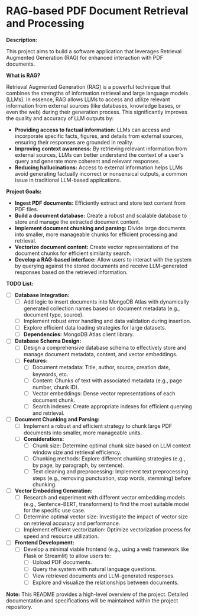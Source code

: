 # RAG-based PDF Document Retrieval and Processing

**Description:**

This project aims to build a software application that leverages Retrieval Augmented Generation (RAG) for enhanced interaction with PDF documents. 

**What is RAG?**

Retrieval Augmented Generation (RAG) is a powerful technique that combines the strengths of information retrieval and large language models (LLMs). In essence, RAG allows LLMs to access and utilize relevant information from external sources (like databases, knowledge bases, or even the web) during their generation process. This significantly improves the quality and accuracy of LLM outputs by:

* **Providing access to factual information:** LLMs can access and incorporate specific facts, figures, and details from external sources, ensuring their responses are grounded in reality.
* **Improving context awareness:** By retrieving relevant information from external sources, LLMs can better understand the context of a user's query and generate more coherent and relevant responses.
* **Reducing hallucinations:** Access to external information helps LLMs avoid generating factually incorrect or nonsensical outputs, a common issue in traditional LLM-based applications.

**Project Goals:**

* **Ingest PDF documents:** Efficiently extract and store text content from PDF files.
* **Build a document database:** Create a robust and scalable database to store and manage the extracted document content.
* **Implement document chunking and parsing:** Divide large documents into smaller, more manageable chunks for efficient processing and retrieval.
* **Vectorize document content:** Create vector representations of the document chunks for efficient similarity search.
* **Develop a RAG-based interface:** Allow users to interact with the system by querying against the stored documents and receive LLM-generated responses based on the retrieved information.


**TODO List:**

* [ ] **Database Integration:**
    * [ ] Add logic to insert documents into MongoDB Atlas with dynamically generated collection names based on document metadata (e.g., document type, source).
    * [ ] Implement robust error handling and data validation during insertion.
    * [ ] Explore efficient data loading strategies for large datasets.
    * [ ] **Dependencies:** MongoDB Atlas client library.
* [ ] **Database Schema Design:**
    * [ ] Design a comprehensive database schema to effectively store and manage document metadata, content, and vector embeddings.
    * [ ] **Features:**
        * [ ] Document metadata: Title, author, source, creation date, keywords, etc.
        * [ ] Content: Chunks of text with associated metadata (e.g., page number, chunk ID).
        * [ ] Vector embeddings: Dense vector representations of each document chunk.
        * [ ] Search indexes: Create appropriate indexes for efficient querying and retrieval.
* [ ] **Document Chunking and Parsing:**
    * [ ] Implement a robust and efficient strategy to chunk large PDF documents into smaller, more manageable units.
    * [ ] **Considerations:**
        * [ ] Chunk size: Determine optimal chunk size based on LLM context window size and retrieval efficiency.
        * [ ] Chunking methods: Explore different chunking strategies (e.g., by page, by paragraph, by sentence).
        * [ ] Text cleaning and preprocessing: Implement text preprocessing steps (e.g., removing punctuation, stop words, stemming) before chunking.
* [ ] **Vector Embedding Generation:**
    * [ ] Research and experiment with different vector embedding models (e.g., Sentence-BERT, transformers) to find the most suitable model for the specific use case.
    * [ ] Determine optimal vector size: Investigate the impact of vector size on retrieval accuracy and performance.
    * [ ] Implement efficient vectorization: Optimize vectorization process for speed and resource utilization.
* [ ] **Frontend Development:**
    * [ ] Develop a minimal viable frontend (e.g., using a web framework like Flask or Streamlit) to allow users to:
        * [ ] Upload PDF documents.
        * [ ] Query the system with natural language questions.
        * [ ] View retrieved documents and LLM-generated responses.
        * [ ] Explore and visualize the relationships between documents.

**Note:** This README provides a high-level overview of the project. Detailed documentation and specifications will be maintained within the project repository.
